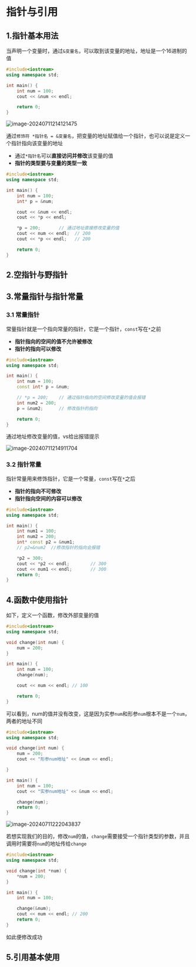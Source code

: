 # 指针与引用

## 1.指针基本用法

当声明一个变量时，通过`&变量名`，可以取到该变量的地址，地址是一个16进制的值

```c++
#include<iostream>
using namespace std;

int main() {
	int num = 100;
	cout << &num << endl;

	return 0;
}
```

![image-20240711214121475](https://gitee.com/xarzhi/picture/raw/master/img/image-20240711214121475.png)

通过`修饰符 *指针名 = &变量名`，把变量的地址赋值给一个指针，也可以说是定义一个指针指向该变量的地址

- 通过`*指针名`可以**直接访问并修改**该变量的值
- **指针的类型要与变量的类型一致**

```c++
#include<iostream>
using namespace std;

int main() {
	int num = 100;
	int* p = &num;

	cout << &num << endl;
	cout << *p << endl;

	*p = 200;		// 通过地址直接修改变量的值
	cout << num << endl;  // 200
	cout << *p << endl;   // 200

	return 0;
}
```

## 2.空指针与野指针



## 3.常量指针与指针常量

### 3.1 常量指针

常量指针就是一个指向常量的指针，它是一个指针，`const`写在`*`之前

- **指针指向的空间的值不允许被修改**
- **指针的指向可以修改**

```c++
#include<iostream>
using namespace std;

int main() {
	int num = 100;
	const int* p = &num;

	// *p = 200; 	// 通过指针指向的空间修改变量的值会报错
	int num2 = 200;
	p = &num2;		// 修改指针的指向

	return 0;
}
```

通过地址修改变量的值，vs给出报错提示

![image-20240711214911704](https://gitee.com/xarzhi/picture/raw/master/img/image-20240711214911704.png)



### 3.2 指针常量

指针常量用来修饰指针，它是一个常量，`const`写在`*`之后

- **指针的指向不可修改**
- **指针指向空间的内容可以修改**

```c++
#include<iostream>
using namespace std;

int main() {
	int num1 = 100;
	int num2 = 200;
	int* const p2 = &num1;
	// p2=&num2  //修改指针的指向会报错

	*p2 = 300;  
	cout << *p2 << endl;		// 300
	cout << num1 << endl;		// 300
	return 0;
}
```



## 4.函数中使用指针

如下，定义一个函数，修改外部变量的值

```c++
#include<iostream>
using namespace std;

void change(int num) {
	num = 200;
}

int main() {
	int num = 100;
	change(num);

	cout << num << endl; // 100

	return 0;
}
```

可以看到，num的值并没有改变，这是因为实参`num`和形参`num`根本不是一个`num`，两者的地址不同

```c++
#include<iostream>
using namespace std;

void change(int num) {
	num = 200;
	cout << "形参num地址" << &num << endl;

}

int main() {
	int num = 100;
	cout << "实参num地址" << &num << endl;

	change(num);
	return 0;
}
```



![image-20240711222043837](https://gitee.com/xarzhi/picture/raw/master/img/image-20240711222043837.png)



若想实现我们的目的，修改`num`的值，`change`需要接受一个指针类型的参数，并且调用时需要将`num`的地址传给`change`

```c++
#include<iostream>
using namespace std;

void change(int *num) {
	*num = 200;
}

int main() {
	int num = 100;

	change(&num);
	cout << num << endl; // 200
	return 0;
}
```

如此便修改成功



## 5.引用基本使用

 
